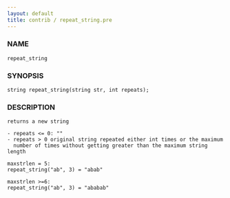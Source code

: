 ```yaml
---
layout: default
title: contrib / repeat_string.pre
---
```


### NAME

    repeat_string

### SYNOPSIS

    string repeat_string(string str, int repeats);

### DESCRIPTION

    returns a new string

    - repeats <= 0: ""
    - repeats > 0 original string repeated either int times or the maximum
      number of times without getting greater than the maximum string length

    maxstrlen = 5:
    repeat_string("ab", 3) = "abab"

    maxstrlen >=6:
    repeat_string("ab", 3) = "ababab"
